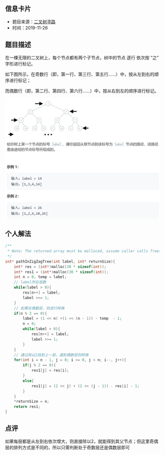 ## 信息卡片
* 题目来源：[二叉树寻路](https://leetcode-cn.com/problems/path-in-zigzag-labelled-binary-tree/)
* 时间：2019-11-26



## 题目描述
在一棵无限的二叉树上，每个节点都有两个子节点，树中的节点 逐行 依次按 “之” 字形进行标记。

如下图所示，在奇数行（即，第一行、第三行、第五行……）中，按从左到右的顺序进行标记；

而偶数行（即，第二行、第四行、第六行……）中，按从右到左的顺序进行标记。

![示例](https://github.com/square-coder/LeetCode-/blob/master/pic/1104.png)

## 个人解法
```c
/**
 * Note: The returned array must be malloced, assume caller calls free().
 */
int* pathInZigZagTree(int label, int* returnSize){
    int* res = (int*)malloc(30 * sizeof(int));
    int* res1 = (int*)malloc(30 * sizeof(int));
    int n = 0, temp = label;
    // label所在层数
    while(label > 0){
        res[n++] = label;
        label >>= 1;
    }
    // 如果在偶数层，则进行转换
    if(n % 2 == 0){
        label = (1 << n) +(1 << (n - 1)) - temp  - 1;
        n = 0;
        while(label > 0){
            res[n++] = label;
            label >>= 1;
        }
    }
    // 通过除以2找到上一层，遇到偶数层则转换
    for(int i = n - 1, j = 0; i >= 0, j < n; i--, j++){
        if(j % 2 == 0){
            res1[j] = res[i];
        }        
        else{
            res1[j] = (2 << j) + (2 << (j - 1)) - res[i] - 1;
        }
    }
    *returnSize = n;
    return res1;
}
``` 



## 点评
如果每层都是从左到右依次增大，则直接除以2，就能得到其父节点；但这里奇偶层的排列方式是不同的，所以只需判断处于奇数层还是偶数层即可
